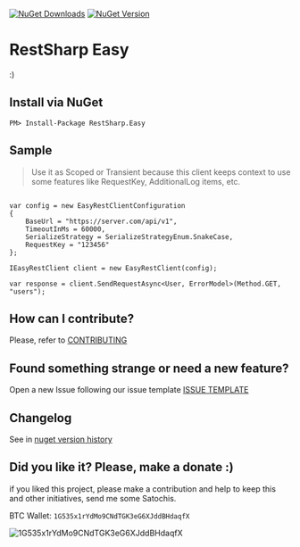 [![NuGet Downloads](https://img.shields.io/nuget/dt/RestSharp.Easy.svg)](https://www.nuget.org/packages/RestSharp.Easy/)
[![NuGet Version](https://img.shields.io/nuget/v/RestSharp.Easy.svg)](https://www.nuget.org/packages/RestSharp.Easy/)

# RestSharp Easy

:)

## Install via NuGet

```
PM> Install-Package RestSharp.Easy
```

## Sample

> Use it as Scoped or Transient because this client keeps context to use some features like RequestKey, AdditionalLog items, etc.

```

var config = new EasyRestClientConfiguration
{
	BaseUrl = "https://server.com/api/v1",
	TimeoutInMs = 60000,
	SerializeStrategy = SerializeStrategyEnum.SnakeCase,
	RequestKey = "123456"
};

IEasyRestClient client = new EasyRestClient(config);

var response = client.SendRequestAsync<User, ErrorModel>(Method.GET, "users");

```

## How can I contribute?
Please, refer to [CONTRIBUTING](.github/CONTRIBUTING.md)

## Found something strange or need a new feature?
Open a new Issue following our issue template [ISSUE TEMPLATE](.github/ISSUE_TEMPLATE.md)

## Changelog
See in [nuget version history](https://www.nuget.org/packages/RestSharp.Easy)

## Did you like it? Please, make a donate :)

if you liked this project, please make a contribution and help to keep this and other initiatives, send me some Satochis.

BTC Wallet: `1G535x1rYdMo9CNdTGK3eG6XJddBHdaqfX`

![1G535x1rYdMo9CNdTGK3eG6XJddBHdaqfX](https://i.imgur.com/mN7ueoE.png)
